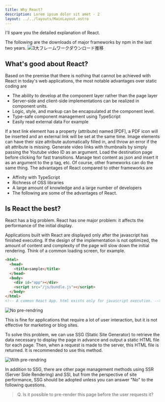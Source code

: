 ```yaml
---
title: Why React?
description: Lorem ipsum dolor sit amet - 2
layout: ../../layouts/MainLayout.astro
---
```


I'll spare you the detailed explanation of React.

The following are the downloads of major frameworks by npm in the last two years.
![3大フレームワークダウンロード推移](/reactvveuvangular.png "3大フレームワークダウンロード推移")

## What's good about React?

Based on the premise that there is nothing that cannot be achieved with React in today's web applications, the most notable advantages over static coding are

- The ability to develop at the component layer rather than the page layer
- Server-side and client-side implementations can be realized in component units.
- Logic, style, and markup can be encapsulated at the component level.
- Type-safe component management using TypeScript
- Easily read external data
  For example

If a text link element has a property (attribute) named [PDF], a PDF icon will be inserted and an external link will be set at the same time.
Image elements can have their size attribute automatically filled in, and throw an error if the alt attribute is missing.
Generate video links with thumbnails by simply passing the Youtube video ID as an argument.
Load the destination page before clicking for fast transitions.
Manage text content as json and insert it as an argument to the p tag, etc.
Of course, other frameworks can do the same thing. The advantages of React compared to other frameworks are

- Affinity with TypeScript
- Richness of OSS libraries
- A large amount of knowledge and a large number of developers
- The following are some of the advantages of React.

## Is React the best?

React has a big problem. React has one major problem: it affects the performance of the initial display.

Applications built with React are displayed only after the javascript has finished executing. If the design of the implementation is not optimized, the amount of content and complexity of the page will slow down the initial rendering. Think of a common loading screen, for example.

```html
<html>
  <head>
    <title>sample</title>
  </head>
  <body>
    <div id="app"></div>
    <script src="/js/bundle.js"></script>
  </body>
</html>
<!-- A common React App. html exists only for javascript execution. -->
```

![No pre-rendring](https://nextjs.org/static/images/learn/data-fetching/no-pre-rendering.png)

This is fine for applications that require a lot of user interaction, but it is not effective for marketing or blog sites.

To solve this problem, we can use SSG (Static Site Generator) to retrieve the data necessary to display the page in advance and output a static HTML file for each page. Then, when a request is made to the server, this HTML file is returned. It is recommended to use this method.

![With pre-rendring](https://nextjs.org/static/images/learn/data-fetching/pre-rendering.png)

In addition to SSG, there are other page management methods using SSR (Server Side Rendering) and SSI, but from the perspective of site performance, SSG should be adopted unless you can answer "No" to the following questions.

> Q. Is it possible to pre-render this page before the user requests it?
